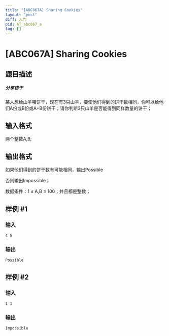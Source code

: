 ```yaml
---
title: "[ABC067A] Sharing Cookies"
layout: "post"
diff: 入门
pid: AT_abc067_a
tag: []
---
```


# [ABC067A] Sharing Cookies

## 题目描述

##### 分享饼干

某人想给山羊喂饼干，现在有3只山羊，要使他们得到的饼干数相同，你可以给他们A份或B份或A+B份饼干；请你判断3只山羊是否能得到同样数量的饼干；

## 输入格式

两个整数A,B;

## 输出格式

如果他们得到的饼干数有可能相同，输出Possible

否则输出Impossible；

数据条件：1 ≤ A,B ≤ 100；并且都是整数；

## 样例 #1

### 输入

```
4 5
```

### 输出

```
Possible
```

## 样例 #2

### 输入

```
1 1
```

### 输出

```
Impossible
```

